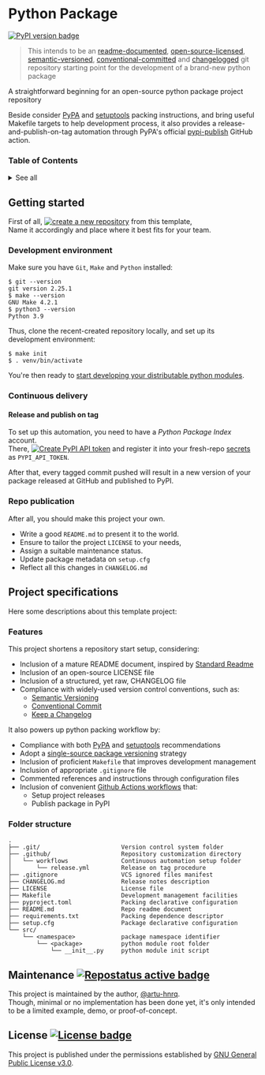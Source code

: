 # Python Package
[![][B5]][>8]
> This intends to be an [readme-documented][-0], [open-source-licensed][-1], [semantic-versioned][-2],
[conventional-committed][-3] and [changelogged][-4] git repository starting point
for the development of a brand-new python package

A straightforward beginning for an open-source python package project repository

[-0]: https://www.makeareadme.com/ "Make a README"
[-1]: https://choosealicense.com/licenses/ "Choose a License"
[-2]: https://semver.org/ "Semantic Versioning"
[-3]: https://www.conventionalcommits.org/en/v1.0.0/ "Conventional Commits"
[-4]: https://keepachangelog.com/en/1.0.0/ "Keep a Changelog"

[>1]: https://github.com/RichardLitt/standard-readme/blob/master/spec.md "Standard readme specification"
[>2]: https://www.repostatus.org "Repo maintenance status"
[>3]: https://choosealicense.com/licenses/gpl-3.0/ "GPL 3.0 license description"
[>4]: https://packaging.python.org/guides/distributing-packages-using-setuptools/ "PyPA packing instructions"
[>5]: https://setuptools.pypa.io/en/latest/userguide/index.html "Setuptools packing instructions"
[>6]: https://github.com/marketplace/actions/pypi-publish "PyPA publish-on-push github action"
[>7]: https://docs.github.com/en/free-pro-team@latest/actions/reference/encrypted-secrets "GitHub Docs: Secrets"
[>8]: https://test.pypi.org/project/python-package/ "PyPI package page"
[>9]: https://packaging.python.org/en/latest/guides/single-sourcing-package-version/ "Single-sourcing package version"

[!1]: https://github.com/generic-tree/root/generate "Github repository's template generation URL"
[!2]: https://pypi.org/manage/account/token/ "PyPI API token creation URL"

[B1]: https://img.shields.io/static/v1?label=create%20a%20new%20repository&message=%20&style=social "Create new repository"
[B2]: https://www.repostatus.org/badges/latest/concept.svg "Repostatus active badge"
[B3]: https://img.shields.io/github/license/Generic-Tree/python-package?color=green "License badge"
[B4]: https://img.shields.io/static/v1?label=create%20an%20API%20token&message=%20&style=social "Create PyPI API token"
[B5]: https://img.shields.io/pypi/v/python-package "PyPI version badge"


Beside consider [PyPA][>4] and [setuptools][>5] packing instructions,
and bring useful Makefile targets to help development process,
it also provides a release-and-publish-on-tag automation through
PyPA's official [pypi-publish][>6] GitHub action.


### Table of Contents
<details>
  <summary>See all</summary>

  * [Getting started](#getting-started)
    * [Development environment](#development-environment)
    * [Continuous delivery](#continuous-delivery)
    * [Repo publication](#repo-publication)
  * [Project specifications](#project-specifications)
    * [Features](#features)
    * [Folder structure](#folder-structure)
  * [Maintenance](#maintenance-)
  * [License](#license-)

</details>


## Getting started
First of all, [![create a new repository][B1]][!1] from this template, \
Name it accordingly and place where it best fits for your team.

### Development environment
Make sure you have `Git`, `Make` and `Python` installed:

```shell
$ git --version
git version 2.25.1
$ make --version
GNU Make 4.2.1
$ python3 --version
Python 3.9
```

Thus, clone the recent-created repository locally,
and set up its development environment:

```shell
$ make init
$ . venv/bin/activate
```

You're then ready to [start developing your distributable python modules][>4].

### Continuous delivery
#### Release and publish on tag
To set up this automation, you need to have a *Python Package Index* account. \
There, [![][B4]][!2] and register it into your fresh-repo [secrets][>7] as `PYPI_API_TOKEN`.

After that, every tagged commit pushed will result in a new version of your package
released at GitHub and published to PyPI.

### Repo publication
After all, you should make this project your own.
* Write a good `README.md` to present it to the world.
* Ensure to tailor the project `LICENSE` to your needs,
* Assign a suitable maintenance status.
* Update package metadata on `setup.cfg`
* Reflect all this changes in `CHANGELOG.md`


## Project specifications
Here some descriptions about this template project:

### Features
This project shortens a repository start setup, considering:
* Inclusion of a mature README document, inspired by [Standard Readme][>1]
* Inclusion of an open-source LICENSE file
* Inclusion of a structured, yet raw, CHANGELOG file
* Compliance with widely-used version control conventions, such as:
    * [Semantic Versioning][-2]
    * [Conventional Commit][-3]
    * [Keep a Changelog][-4]

It also powers up python packing workflow by:

* Compliance with both [PyPA][>4] and [setuptools][>5] recommendations
* Adopt a [single-source package versioning][>9] strategy
* Inclusion of proficient `Makefile` that improves development management
* Inclusion of appropriate `.gitignore` file
* Commented references and instructions through configuration files
* Inclusion of convenient [Github Actions workflows][>6] that:
    * Setup project releases
    * Publish package in PyPI

### Folder structure
```
.
├── .git/                       Version control system folder
├── .github/                    Repository customization directory
│   └── workflows               Continuous automation setup folder
│       └── release.yml         Release on tag procedure
├── .gitignore                  VCS ignored files manifest
├── CHANGELOG.md                Release notes description
├── LICENSE                     License file
├── Makefile                    Development management facilities
├── pyproject.toml              Packing declarative configuration
├── README.md                   Repo readme document
├── requirements.txt            Packing dependence descriptor
├── setup.cfg                   Package declarative configuration
└── src/
    └── <namespace>             package namespace identifier
        └── <package>           python module root folder
            └── __init__.py     python module init script
```


## Maintenance [![][B2]][>2]
This project is maintained by the author, [@artu-hnrq](https://github.com/artu-hnrq). \
Though, minimal or no implementation has been done yet,
it's only intended to be a limited example, demo, or proof-of-concept.


## License [![][B3]][>3]
This project is published under the permissions established by [GNU General Public License v3.0][>3].
